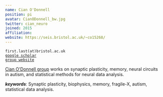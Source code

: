 ```yaml
---
name: Cian O'Donnell
position: pi
avatar: CianODonnell_bw.jpg
twitter: cian_neuro
joined: 2015
affiliation:
website: https://seis.bristol.ac.uk/~co15268/
---
```


<!--- _Lecturer in Computer Science, Dept of Computer Science, SCEEM, Faculty of Engineering, University of Bristol_<br>-->

<i class="fa fa-envelope-o"></i> `first.last(at)bristol.ac.uk`<br>
<i class="fa fa-book"></i> <a href="https://scholar.google.co.uk/citations?user=KGKHB2QAAAAJ&hl=en">`google scholar`</a><br>
<i class="fa fa-link"></i> <a href="{{page.website}}">`group website`</a>

<!--**Office**<br>
Merchant Venturers Building<br>
Woodland Road<br>
Bristol, BS8 1UB, England, United Kingdom<br>-->

[Cian O'Donnell group](https://seis.bristol.ac.uk/~co15268/) works on synaptic plasticity, memory, neural circuits in autism, and statistical methods for neural data analysis.

***keywords***: Synaptic plasticity, biophysics, memory, fragile-X, autism, statistical data analysis.
